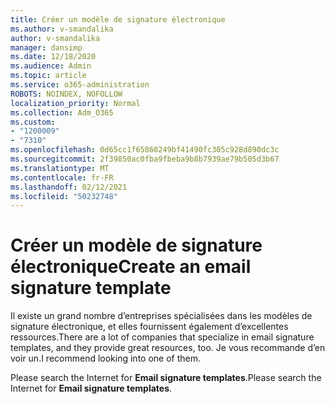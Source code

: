 ```yaml
---
title: Créer un modèle de signature électronique
ms.author: v-smandalika
author: v-smandalika
manager: dansimp
ms.date: 12/18/2020
ms.audience: Admin
ms.topic: article
ms.service: o365-administration
ROBOTS: NOINDEX, NOFOLLOW
localization_priority: Normal
ms.collection: Adm_O365
ms.custom:
- "1200009"
- "7310"
ms.openlocfilehash: 0d65cc1f65860249bf41490fc305c928d890dc3c
ms.sourcegitcommit: 2f39850ac0fba9fbeba9b8b7939ae79b505d3b67
ms.translationtype: MT
ms.contentlocale: fr-FR
ms.lasthandoff: 02/12/2021
ms.locfileid: "50232748"
---
```

# <a name="create-an-email-signature-template"></a><span data-ttu-id="e1e5d-102">Créer un modèle de signature électronique</span><span class="sxs-lookup"><span data-stu-id="e1e5d-102">Create an email signature template</span></span>

<span data-ttu-id="e1e5d-103">Il existe un grand nombre d’entreprises spécialisées dans les modèles de signature électronique, et elles fournissent également d’excellentes ressources.</span><span class="sxs-lookup"><span data-stu-id="e1e5d-103">There are a lot of companies that specialize in email signature templates, and they provide great resources, too.</span></span> <span data-ttu-id="e1e5d-104">Je vous recommande d’en voir un.</span><span class="sxs-lookup"><span data-stu-id="e1e5d-104">I recommend looking into one of them.</span></span>

<span data-ttu-id="e1e5d-105">Please search the Internet for **Email signature templates**.</span><span class="sxs-lookup"><span data-stu-id="e1e5d-105">Please search the Internet for **Email signature templates**.</span></span>